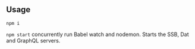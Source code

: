 ## Usage

`npm i`

`npm start` concurrently run Babel watch and nodemon. Starts the SSB, Dat and GraphQL servers.